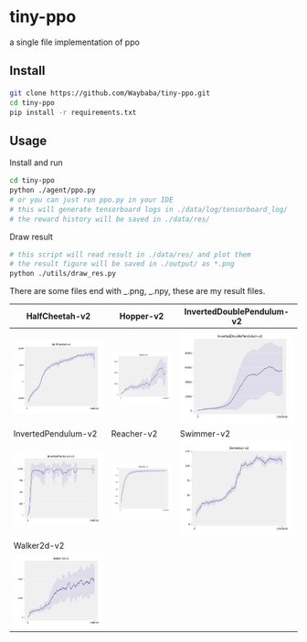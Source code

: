 # tiny-ppo
a single file implementation of ppo

## Install
```bash
git clone https://github.com/Waybaba/tiny-ppo.git
cd tiny-ppo
pip install -r requirements.txt
```

## Usage
Install and run
```bash
cd tiny-ppo
python ./agent/ppo.py
# or you can just run ppo.py in your IDE
# this will generate tensorboard logs in ./data/log/tensorboard_log/
# the reward history will be saved in ./data/res/
```
Draw result
```bash
# this script will read result in ./data/res/ and plot them
# the result figure will be saved in ./output/ as *.png
python ./utils/draw_res.py
```
There are some files end with _.png, _.npy, these are my result files.

| HalfCheetah-v2      | Hopper-v2      | InvertedDoublePendulum-v2      |
|------------|-------------|-------------|
| <img src="https://github.com/Waybaba/tiny-ppo/blob/master/output/HalfCheetah-v2_.png" width="250"> | <img src="https://github.com/Waybaba/tiny-ppo/blob/master/output/Hopper-v2_.png" width="250"> | <img src="https://github.com/Waybaba/tiny-ppo/blob/master/output/InvertedDoublePendulum-v2_.png" width="250">|
| InvertedPendulum-v2      | Reacher-v2      | Swimmer-v2     |
| <img src="https://github.com/Waybaba/tiny-ppo/blob/master/output/InvertedPendulum-v2_.png" width="250"> | <img src="https://github.com/Waybaba/tiny-ppo/blob/master/output/Reacher-v2_.png" width="250"> | <img src="https://github.com/Waybaba/tiny-ppo/blob/master/output/Swimmer-v2_.png" width="250">|
| Walker2d-v2      | 
| <img src="https://github.com/Waybaba/tiny-ppo/blob/master/output/Walker2d-v2_.png" width="250"> | 

